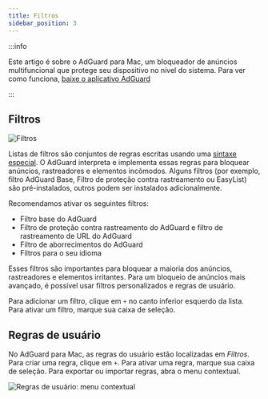 ```yaml
---
title: Filtros
sidebar_position: 3
---
```


:::info

Este artigo é sobre o AdGuard para Mac, um bloqueador de anúncios multifuncional que protege seu dispositivo no nível do sistema. Para ver como funciona, [baixe o aplicativo AdGuard](https://agrd.io/download-kb-adblock)

:::

## Filtros

![Filtros](https://cdn.adtidy.org/content/kb/ad_blocker/mac/filters.png)

Listas de filtros são conjuntos de regras escritas usando uma [sintaxe especial](/general/ad-filtering/create-own-filters). O AdGuard interpreta e implementa essas regras para bloquear anúncios, rastreadores e elementos incômodos. Alguns filtros (por exemplo, filtro AdGuard Base, Filtro de proteção contra rastreamento ou EasyList) são pré-instalados, outros podem ser instalados adicionalmente.

Recomendamos ativar os seguintes filtros:

- Filtro base do AdGuard
- Filtro de proteção contra rastreamento do AdGuard e filtro de rastreamento de URL do AdGuard
- Filtro de aborrecimentos do AdGuard
- Filtros para o seu idioma

Esses filtros são importantes para bloquear a maioria dos anúncios, rastreadores e elementos irritantes. Para um bloqueio de anúncios mais avançado, é possível usar filtros personalizados e regras de usuário.

Para adicionar um filtro, clique em `+` no canto inferior esquerdo da lista. Para ativar um filtro, marque sua caixa de seleção.

## Regras de usuário

No AdGuard para Mac, as regras do usuário estão localizadas em _Filtros_. Para criar uma regra, clique em `+`. Para ativar uma regra, marque sua caixa de seleção. Para exportar ou importar regras, abra o menu contextual.

![Regras de usuário: menu contextual](https://cdn.adtidy.org/content/kb/ad_blocker/mac/rules.png)
